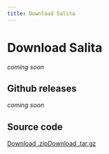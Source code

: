 ```yaml
---
title: Download Salita
---
```


# Download Salita
*coming soon*

## Github releases
*coming soon*

## Source code
<a href="{{ site.github.zip_url }}" class="btn">Download .zip</a><a href="{{ site.github.tar_url }}" class="btn">Download .tar.gz</a>